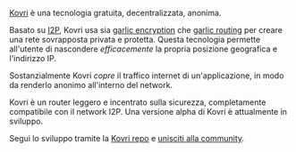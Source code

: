 [Kovri](https://getmonero.org/resources/moneropedia/kovri.html) è una tecnologia gratuita, decentralizzata, anonima.

Basato su [I2P](https://getmonero.org/resources/moneropedia/i2p.html), Kovri usa sia [garlic encryption](https://getmonero.org/resources/moneropedia/garlic-encryption.html) che [garlic routing](https://getmonero.org/resources/moneropedia/garlic-routing.html) per creare una rete sovrapposta privata e protetta. Questa tecnologia permette all'utente di nascondere *efficacemente* la propria posizione geografica e l'indirizzo IP.

Sostanzialmente Kovri *copre* il traffico internet di un'applicazione, in modo da renderlo anonimo all'interno del network.

Kovri è un router leggero e incentrato sulla sicurezza, completamente compatibile con il network I2P. Una versione alpha di Kovri è attualmente in sviluppo.

Segui lo sviluppo tramite la [Kovri repo](https://github.com/byterubpay/kovri#downloads) e [unisciti alla community](https://github.com/byterubpay/kovri#contact).
